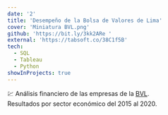 ```yaml
---
date: '2'
title: 'Desempeño de la Bolsa de Valores de Lima'
cover: 'Miniatura BVL.png'
github: 'https://bit.ly/3kk2ARe '
external: 'https://tabsoft.co/38C1f5B'
tech:
  - SQL
  - Tableau
  - Python
showInProjects: true
---
```


💹 Análisis financiero de las empresas de la [BVL](https://www.bvl.com.pe/emisores/listado-emisores).<br> Resultados por sector económico del 2015 al 2020.
